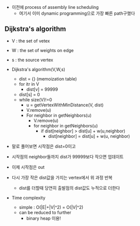 - 이전에 process of assembly line scheduling
    - 여기서 이미 dynamic programming으로 가장 빠른 path구했다

## Dijkstra's algorithm
- V : the set of vetex
- W : the set of weights on edge
- s : the source vertex
- Dijkstra's algorithm(V,W,s)
    - dist = {} (memoization table)
    - for itr in V
        - dist[v] = 99999
    - dist[s] = 0
    - while size(V)!=0
        - u = getVertexWithMinDistance(V, dist)
        - V.remove(u)
        - For neighbor in getNeighbors(u)
            - V.remove(u)
            - for neighbor in getNeighbors(u)
                - if dist[neighbor] > dist[u] + w(u,neighbor)
                    - dist[neighbor] = dist[u] + w(u, neighbor)

- 말로 풀어보면 시작점은 dist=0이고
- 시작점의 neighbor들까지 dist가 99999보다 작으면 업데이트
- 이제 시작점은 out
- 다시 가장 작은 dist값을 가지는 vertex에서 위 과정 반복
    - dist를 더할때 당연히 출발점의 dist값도 누적으로 더한다
- Time complexity
    - simple : O(|E|+|V|^2) = O(|V|^2)
    - can be reduced to further
        - binary heap 이용!